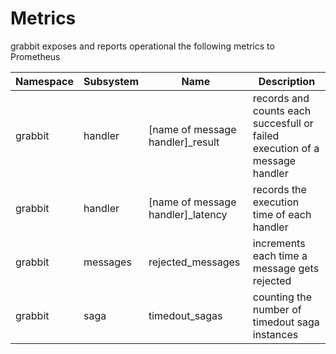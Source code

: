 # Metrics

grabbit exposes and reports operational the following metrics to Prometheus

|  Namespace    | Subsystem     | Name                              | Description                                                                 |
| ------------- | ------------- | ----------------------------------| --------------------------------------------------------------------------- |
| grabbit       | handler       | [name of message handler]_result  | records and counts each succesfull or failed execution of a message handler |
| grabbit       | handler       | [name of message handler]_latency | records the execution time of each handler                                  |
| grabbit       | messages      | rejected_messages                 | increments each time a message gets rejected                                |
| grabbit       | saga          | timedout_sagas                   | counting the number of timedout saga instances                              |
